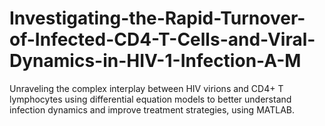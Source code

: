 # Investigating-the-Rapid-Turnover-of-Infected-CD4-T-Cells-and-Viral-Dynamics-in-HIV-1-Infection-A-M
Unraveling the complex interplay between HIV virions and CD4+ T lymphocytes using differential equation models to better understand infection dynamics and improve treatment strategies, using MATLAB.
